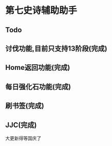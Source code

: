 第七史诗辅助助手
=

Todo
--
讨伐功能,目前只支持13阶段(完成)
-
Home返回功能(完成)
-
每日强化石功能(完成)
-
刷书签(完成)
-
JJC(完成)
-

大更新得等国庆了
